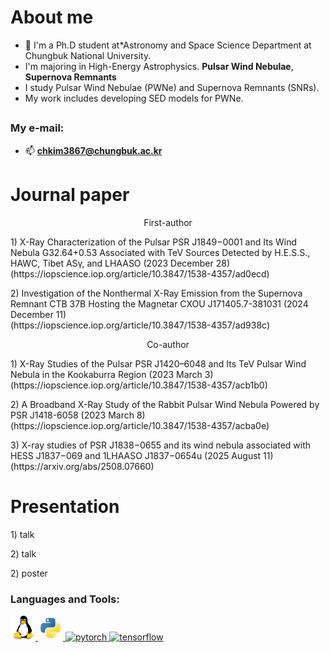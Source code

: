 ## <h1 align="left">About me</h1>
- 🔭 I'm a Ph.D student at*Astronomy and Space Science Department at Chungbuk National University.  <br />
- I'm majoring in High-Energy Astrophysics. **Pulsar Wind Nebulae**, **Supernova Remnants**  <br />
- I study Pulsar Wind Nebulae (PWNe) and Supernova Remnants (SNRs).  <br />
- My work includes developing SED models for PWNe.  <br />

## <h3 align="left">My e-mail:</h3>
- 📫 **chkim3867@chungbuk.ac.kr** <br />

## <h1 align="left">Journal paper</h1>
<p align="center">First-author
<p align="left"> 1) X-Ray Characterization of the Pulsar PSR J1849−0001 and Its Wind Nebula G32.64+0.53 Associated with TeV Sources Detected by H.E.S.S., HAWC, Tibet ASγ, and LHAASO (2023 December 28)  <br />
  (https://iopscience.iop.org/article/10.3847/1538-4357/ad0ecd)
<p align="left"> 2) Investigation of the Nonthermal X-Ray Emission from the Supernova Remnant CTB 37B Hosting the Magnetar CXOU J171405.7-381031 (2024 December 11)   <br /> (https://iopscience.iop.org/article/10.3847/1538-4357/ad938c)

  
<p align="center">Co-author
<p align="left"> 1) X-Ray Studies of the Pulsar PSR J1420–6048 and Its TeV Pulsar Wind Nebula in the Kookaburra Region (2023 March 3)  <br />
  (https://iopscience.iop.org/article/10.3847/1538-4357/acb1b0)
<p align="left"> 2) A Broadband X-Ray Study of the Rabbit Pulsar Wind Nebula Powered by PSR J1418-6058 (2023 March 8)  <br />
(https://iopscience.iop.org/article/10.3847/1538-4357/acba0e)
<p align="left"> 3) X-ray studies of PSR J1838−0655 and its wind nebula associated with HESS J1837−069 and 1LHAASO J1837−0654u (2025 August 11)  <br />
(https://arxiv.org/abs/2508.07660)
  
## <h1 align="left">Presentation</h1>
<p align="left"> 1) talk
<p align="left"> 2) talk
<p align="left"> 2) poster

<p align="left">
</p>

<h3 align="left">Languages and Tools:</h3>
<p align="left"> <a href="https://www.linux.org/" target="_blank" rel="noreferrer"> <img src="https://raw.githubusercontent.com/devicons/devicon/master/icons/linux/linux-original.svg" alt="linux" width="40" height="40"/> </a> <a href="https://www.python.org" target="_blank" rel="noreferrer"> <img src="https://raw.githubusercontent.com/devicons/devicon/master/icons/python/python-original.svg" alt="python" width="40" height="40"/> </a> <a href="https://pytorch.org/" target="_blank" rel="noreferrer"> <img src="https://www.vectorlogo.zone/logos/pytorch/pytorch-icon.svg" alt="pytorch" width="40" height="40"/> </a> <a href="https://www.tensorflow.org" target="_blank" rel="noreferrer"> <img src="https://www.vectorlogo.zone/logos/tensorflow/tensorflow-icon.svg" alt="tensorflow" width="40" height="40"/> </a> </p
